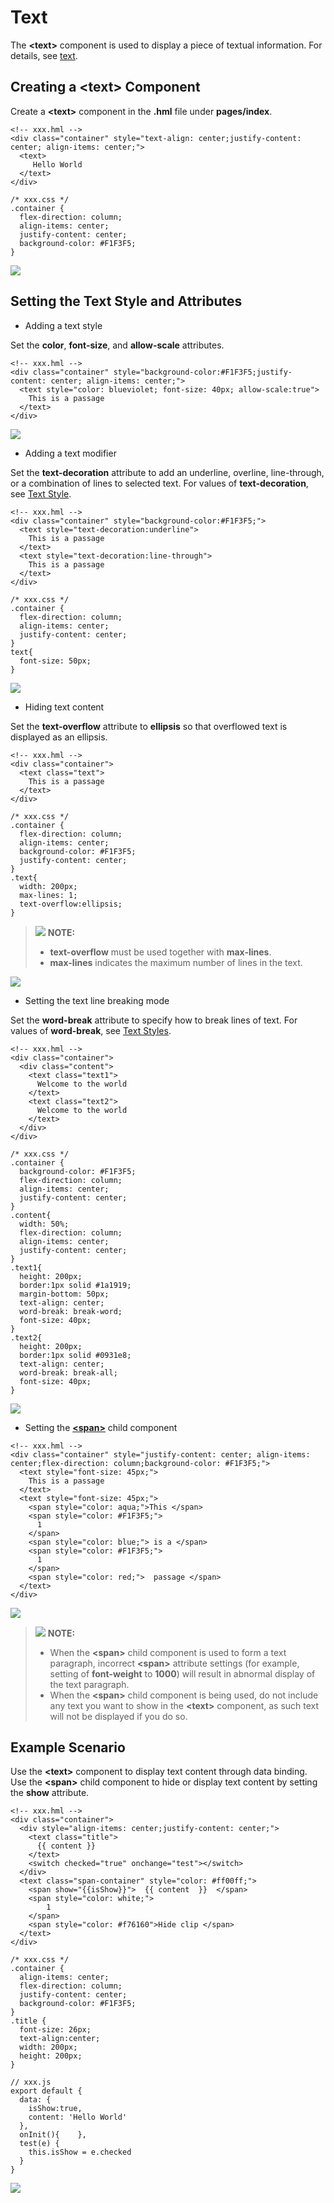 # Text<a name="EN-US_TOPIC_0000001157214238"></a>

The  **<text\>**  component is used to display a piece of textual information. For details, see  [text](../reference/arkui-js/js-components-basic-text.md).

## Creating a <text\> Component<a name="section1466515586539"></a>

Create a  **<text\>**  component in the  **.hml**  file under  **pages/index**.

```
<!-- xxx.hml -->
<div class="container" style="text-align: center;justify-content: center; align-items: center;">
  <text>   
     Hello World  
  </text>
</div>
```

```
/* xxx.css */
.container {
  flex-direction: column;
  align-items: center;
  justify-content: center;
  background-color: #F1F3F5;
}
```

![](figures/01.png)

## Setting the Text Style and Attributes<a name="section99161742155912"></a>

-   Adding a text style

Set the  **color**,  **font-size**, and  **allow-scale**  attributes.

```
<!-- xxx.hml -->
<div class="container" style="background-color:#F1F3F5;justify-content: center; align-items: center;">   
  <text style="color: blueviolet; font-size: 40px; allow-scale:true"> 
    This is a passage
  </text>
</div>
```

![](figures/01-0.png)

-   Adding a text modifier

Set the  **text-decoration**  attribute to add an underline, overline, line-through, or a combination of lines to selected text. For values of  **text-decoration**, see [Text Style](../reference/arkui-js/js-components-basic-text.md).

```
<!-- xxx.hml -->
<div class="container" style="background-color:#F1F3F5;">
  <text style="text-decoration:underline">
    This is a passage
  </text>
  <text style="text-decoration:line-through">
    This is a passage
  </text>
</div>
```

```
/* xxx.css */
.container {
  flex-direction: column;
  align-items: center;
  justify-content: center;
}
text{
  font-size: 50px;
}
```

![](figures/3.png)

-   Hiding text content

Set the  **text-overflow**  attribute to  **ellipsis**  so that overflowed text is displayed as an ellipsis.

```
<!-- xxx.hml -->
<div class="container">
  <text class="text">
    This is a passage
  </text>
</div>
```

```
/* xxx.css */
.container {
  flex-direction: column;
  align-items: center;
  background-color: #F1F3F5;
  justify-content: center;
}
.text{
  width: 200px;
  max-lines: 1;
  text-overflow:ellipsis;
}
```

>![](../public_sys-resources/icon-note.gif) **NOTE:** 
>-   **text-overflow**  must be used together with  **max-lines**.
>-   **max-lines**  indicates the maximum number of lines in the text.

![](figures/05.png)

-   Setting the text line breaking mode

Set the  **word-break**  attribute to specify how to break lines of text. For values of  **word-break**, see  [Text Styles](../reference/arkui-js/js-components-basic-text.md).

```
<!-- xxx.hml -->
<div class="container">
  <div class="content">
    <text class="text1">
      Welcome to the world
    </text>
    <text class="text2">
      Welcome to the world
    </text>
  </div>
</div>
```

```
/* xxx.css */
.container {
  background-color: #F1F3F5;
  flex-direction: column;
  align-items: center;
  justify-content: center;
}
.content{
  width: 50%;
  flex-direction: column;
  align-items: center;
  justify-content: center;
}
.text1{
  height: 200px;
  border:1px solid #1a1919;
  margin-bottom: 50px;
  text-align: center;
  word-break: break-word;
  font-size: 40px;
}
.text2{
  height: 200px;
  border:1px solid #0931e8;
  text-align: center;
  word-break: break-all;
  font-size: 40px;
}
```

![](figures/8.png)

-   Setting the  [**<span\>**](../reference/arkui-js/js-components-basic-span.md)  child component

```
<!-- xxx.hml -->
<div class="container" style="justify-content: center; align-items: center;flex-direction: column;background-color: #F1F3F5;">
  <text style="font-size: 45px;">
    This is a passage
  </text>
  <text style="font-size: 45px;">
    <span style="color: aqua;">This </span>
    <span style="color: #F1F3F5;">
      1
    </span>
    <span style="color: blue;"> is a </span>
    <span style="color: #F1F3F5;">
      1
    </span>
    <span style="color: red;">  passage </span>
  </text>
</div>
```

![](figures/01-1.png)

>![](../public_sys-resources/icon-note.gif) **NOTE:** 
>-   When the  **<span\>**  child component is used to form a text paragraph, incorrect  **<span\>**  attribute settings \(for example, setting of  **font-weight**  to  **1000**\) will result in abnormal display of the text paragraph.
>-   When the  **<span\>**  child component is being used, do not include any text you want to show in the  **<text\>**  component, as such text will not be displayed if you do so.

## Example Scenario<a name="section7280164491412"></a>

Use the  **<text\>**  component to display text content through data binding. Use the  **<span\>**  child component to hide or display text content by setting the  **show**  attribute.

```
<!-- xxx.hml -->
<div class="container">
  <div style="align-items: center;justify-content: center;">
    <text class="title">
      {{ content }}
    </text>
    <switch checked="true" onchange="test"></switch>
  </div>
  <text class="span-container" style="color: #ff00ff;">
    <span show="{{isShow}}">  {{ content  }}  </span>
    <span style="color: white;">
        1
    </span>
    <span style="color: #f76160">Hide clip </span>
  </text>
</div>
```

```
/* xxx.css */
.container {
  align-items: center;
  flex-direction: column;
  justify-content: center;
  background-color: #F1F3F5;
}
.title {
  font-size: 26px;
  text-align:center;
  width: 200px;
  height: 200px;
}
```

```
// xxx.js
export default {   
  data: {    
    isShow:true,    
    content: 'Hello World'
  },   
  onInit(){    },  
  test(e) {    
    this.isShow = e.checked  
  }
}
```

![](figures/1.gif)

